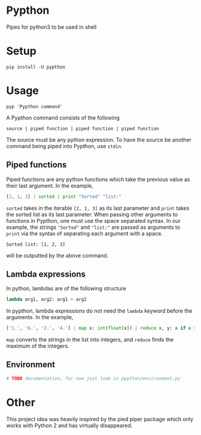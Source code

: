 # Pypthon

Pipes for python3 to be used in shell

# Setup

```
pip install -U pypthon
```

# Usage

```
pyp 'Pypthon command'
```

A Pypthon command consists of the following

```
source | piped function | piped function | piped function
```

The source must be any python expression. To have the source be another command being piped into Pypthon, use ``stdin``.

## Piped functions

Piped functions are any python functions which take the previous value as their last argument. In the example,

```python
[2, 1, 3] | sorted | print "Sorted" "list:"
```

``sorted`` takes in the iterable ``[2, 1, 3]`` as its last parameter and ``print`` takes the sorted list as its last parameter. When passing other arguments to functions in Pypthon, one must use the space separated syntax. In our example, the strings ``"Sorted"`` and ``"list:"`` are passed as arguments to ``print`` via the syntax of separating each argument with a space.

```
Sorted list: [1, 2, 3]
```

will be outputted by the above command.

## Lambda expressions

In python, lambdas are of the following structure

```python
lambda arg1, arg2: arg1 + arg2
```

In pypthon, lambda expressions do not need the ``lambda`` keyword before the arguments. In the example,

```python
['1.', '6.', '2.', '4.'] | map x: int(float(x)) | reduce x, y: x if x > y else y | print
```

``map`` converts the strings in the list into integers, and ``reduce`` finds the maximum of the integers.

## Environment

```python
# TODO documentation, for now just look in pypthon/environment.py
```

# Other

This project idea was heavily inspired by the pied piper package which only works with Python 2 and has virtually disappeared.
